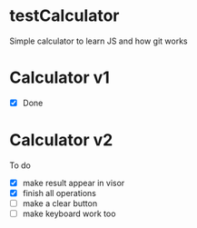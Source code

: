 # testCalculator
Simple calculator to learn JS and how git works

# Calculator v1

- [x] Done

# Calculator v2

To do
- [x] make result appear in visor
- [x] finish all operations
- [ ] make a clear button
- [ ] make keyboard work too